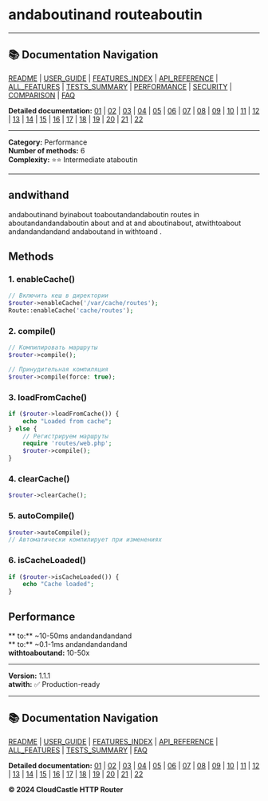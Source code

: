 # andaboutinand routeaboutin

---

## 📚 Documentation Navigation

[README](../../README.md) | [USER_GUIDE](../USER_GUIDE.md) | [FEATURES_INDEX](../FEATURES_INDEX.md) | [API_REFERENCE](../API_REFERENCE.md) | [ALL_FEATURES](../ALL_FEATURES.md) | [TESTS_SUMMARY](../TESTS_SUMMARY.md) | [PERFORMANCE](../PERFORMANCE_ANALYSIS.md) | [SECURITY](../SECURITY_REPORT.md) | [COMPARISON](../COMPARISON.md) | [FAQ](../FAQ.md)

**Detailed documentation:** [01](01_BASIC_ROUTING.md) | [02](02_ROUTE_PARAMETERS.md) | [03](03_ROUTE_GROUPS.md) | [04](04_RATE_LIMITING.md) | [05](05_IP_FILTERING.md) | [06](06_MIDDLEWARE.md) | [07](07_NAMED_ROUTES.md) | [08](08_TAGS.md) | [09](09_HELPER_FUNCTIONS.md) | [10](10_ROUTE_SHORTCUTS.md) | [11](11_ROUTE_MACROS.md) | [12](12_URL_GENERATION.md) | [13](13_EXPRESSION_LANGUAGE.md) | [14](14_CACHING.md) | [15](15_PLUGINS.md) | [16](16_LOADERS.md) | [17](17_PSR_SUPPORT.md) | [18](18_ACTION_RESOLVER.md) | [19](19_STATISTICS.md) | [20](20_SECURITY.md) | [21](21_EXCEPTIONS.md) | [22](22_CLI_TOOLS.md)

---


**Category:** Performance  
**Number of methods:** 6  
**Complexity:** ⭐⭐ Intermediate ataboutin

---

## andwithand

andaboutinand byinabout toaboutandandaboutin routes in aboutandandandaboutin about and at and aboutinabout, atwithtoabout andandandandand andaboutand in withtoand .

## Methods

### 1. enableCache()

```php
// Включить кеш в директории
$router->enableCache('/var/cache/routes');
Route::enableCache('cache/routes');
```

### 2. compile()

```php
// Компилировать маршруты
$router->compile();

// Принудительная компиляция
$router->compile(force: true);
```

### 3. loadFromCache()

```php
if ($router->loadFromCache()) {
    echo "Loaded from cache";
} else {
    // Регистрируем маршруты
    require 'routes/web.php';
    $router->compile();
}
```

### 4. clearCache()

```php
$router->clearCache();
```

### 5. autoCompile()

```php
$router->autoCompile();
// Автоматически компилирует при изменениях
```

### 6. isCacheLoaded()

```php
if ($router->isCacheLoaded()) {
    echo "Cache loaded";
}
```

## Performance

** to:** ~10-50ms andandandandand  
** to:** ~0.1-1ms andandandandand  
**withtoaboutand:** 10-50x

---

**Version:** 1.1.1  
**atwith:** ✅ Production-ready


---

## 📚 Documentation Navigation

[README](../../README.md) | [USER_GUIDE](../USER_GUIDE.md) | [FEATURES_INDEX](../FEATURES_INDEX.md) | [API_REFERENCE](../API_REFERENCE.md) | [ALL_FEATURES](../ALL_FEATURES.md) | [TESTS_SUMMARY](../TESTS_SUMMARY.md) | [FAQ](../FAQ.md)

**Detailed documentation:** [01](01_BASIC_ROUTING.md) | [02](02_ROUTE_PARAMETERS.md) | [03](03_ROUTE_GROUPS.md) | [04](04_RATE_LIMITING.md) | [05](05_IP_FILTERING.md) | [06](06_MIDDLEWARE.md) | [07](07_NAMED_ROUTES.md) | [08](08_TAGS.md) | [09](09_HELPER_FUNCTIONS.md) | [10](10_ROUTE_SHORTCUTS.md) | [11](11_ROUTE_MACROS.md) | [12](12_URL_GENERATION.md) | [13](13_EXPRESSION_LANGUAGE.md) | [14](14_CACHING.md) | [15](15_PLUGINS.md) | [16](16_LOADERS.md) | [17](17_PSR_SUPPORT.md) | [18](18_ACTION_RESOLVER.md) | [19](19_STATISTICS.md) | [20](20_SECURITY.md) | [21](21_EXCEPTIONS.md) | [22](22_CLI_TOOLS.md)

**© 2024 CloudCastle HTTP Router**
